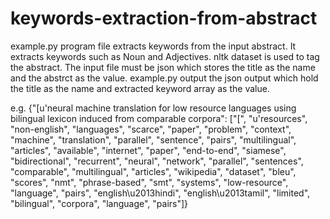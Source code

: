 # keywords-extraction-from-abstract
example.py program file extracts keywords from the input abstract. 
It extracts keywords such as Noun and Adjectives. 
nltk dataset is used to tag the abstract.
The input file must be json which stores the title as the name and the abstrct as the value. example.py output the json output which hold the title as the name and extracted keyword array as the value. 

e.g. {"[u'neural machine translation for low resource languages using bilingual lexicon induced from comparable corpora": ["[", "u'resources", "non-english", "languages", "scarce", "paper", "problem", "context", "machine", "translation", "parallel", "sentence", "pairs", "multilingual", "articles", "available", "internet", "paper", "end-to-end", "siamese", "bidirectional", "recurrent", "neural", "network", "parallel", "sentences", "comparable", "multilingual", "articles", "wikipedia", "dataset", "bleu", "scores", "nmt", "phrase-based", "smt", "systems", "low-resource", "language", "pairs", "english\\u2013hindi", "english\\u2013tamil", "limited", "bilingual", "corpora", "language", "pairs"]}
